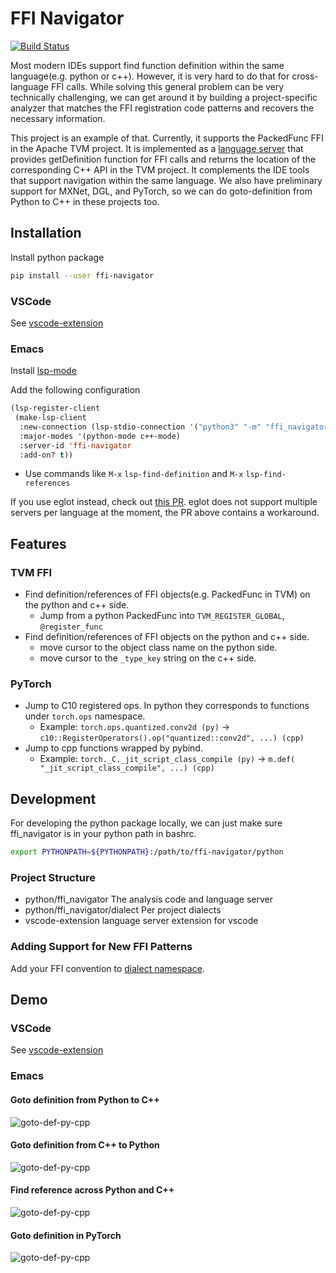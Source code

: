 # FFI Navigator

[![Build Status](https://dev.azure.com/ffi-navigator/ffi-navigator/_apis/build/status/tqchen.ffi-navigator?branchName=master)](https://dev.azure.com/ffi-navigator/ffi-navigator/_build/latest?definitionId=1&branchName=master)

Most modern IDEs support find function definition within the same language(e.g. python or c++). However, it is very hard to do that for cross-language FFI calls. While solving this general problem can be very technically challenging, we can get around it by building a project-specific analyzer that matches the FFI registration code patterns and recovers the necessary information.

This project is an example of that. Currently, it supports the PackedFunc FFI in the Apache TVM project. It is implemented as a [language server](https://microsoft.github.io/language-server-protocol/) that provides getDefinition function for FFI calls and returns the location of the corresponding C++ API in the TVM project. It complements the IDE tools that support navigation within the same language. We also have preliminary support for MXNet, DGL, and PyTorch, so we can do goto-definition from Python to C++ in these projects too.


## Installation

Install python package
```bash
pip install --user ffi-navigator
```

### VSCode

See [vscode-extension](vscode-extension)

### Emacs

Install [lsp-mode](https://github.com/emacs-lsp/lsp-mode)

Add the following configuration
```el
(lsp-register-client
 (make-lsp-client
  :new-connection (lsp-stdio-connection '("python3" "-m" "ffi_navigator.langserver"))
  :major-modes '(python-mode c++-mode)
  :server-id 'ffi-navigator
  :add-on? t))
```

- Use commands like `M-x` `lsp-find-definition` and `M-x` `lsp-find-references`

If you use eglot instead, check out [this PR](https://github.com/tqchen/ffi-navigator/pull/1).
eglot does not support multiple servers per language at the moment, the PR above contains a workaround.


## Features

### TVM FFI

- Find definition/references of FFI objects(e.g. PackedFunc in TVM) on the python and c++ side.
  - Jump from a python PackedFunc into ```TVM_REGISTER_GLOBAL```, ```@register_func```
- Find definition/references of FFI objects on the python and c++ side.
  - move cursor to the object class name on the python side.
  - move cursor to the ```_type_key``` string on the c++ side.

### PyTorch

- Jump to C10 registered ops. In python they corresponds to functions under `torch.ops` namespace.
  - Example: `torch.ops.quantized.conv2d (py)` -> `c10::RegisterOperators().op("quantized::conv2d", ...) (cpp)`
- Jump to cpp functions wrapped by pybind.
  - Example: `torch._C._jit_script_class_compile (py)` -> `m.def( "_jit_script_class_compile", ...) (cpp)`


## Development

For developing the python package locally, we can just make sure ffi_navigator is in your python path in bashrc.
```bash
export PYTHONPATH=${PYTHONPATH}:/path/to/ffi-navigator/python
```

### Project Structure

- python/ffi_navigator The analysis code and language server
- python/ffi_navigator/dialect Per project dialects
- vscode-extension language server extension for vscode

### Adding Support for New FFI Patterns

Add your FFI convention to [dialect namespace](python/ffi_navigator/dialect).


## Demo

### VSCode

See [vscode-extension](vscode-extension)

### Emacs

#### Goto definition from Python to C++
![goto-def-py-cpp](https://github.com/tvmai/web-data/blob/master/images/ffi-navigator/emacs/tvm_find_def_py_cpp.gif)
#### Goto definition from C++ to Python
![goto-def-py-cpp](https://github.com/tvmai/web-data/blob/master/images/ffi-navigator/emacs/tvm_find_def_cpp_py.gif)
#### Find reference across Python and C++
![goto-def-py-cpp](https://github.com/tvmai/web-data/blob/master/images/ffi-navigator/emacs/tvm_find_reference.gif)
#### Goto definition in PyTorch
![goto-def-py-cpp](https://github.com/tvmai/web-data/blob/master/images/ffi-navigator/emacs/torch.gif)
